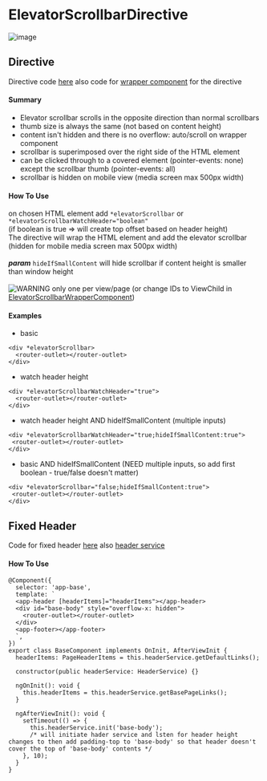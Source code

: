 # ElevatorScrollbarDirective

![image](https://github.com/Sara-pixie/elevator-scrollbar-directive/assets/78561671/9c408f3d-a443-4176-9fbe-7f0b58079010)

## Directive
Directive code [here](https://github.com/Sara-pixie/elevator-scrollbar-directive/blob/master/src/app/directives/elevator-scrollbar.directive.ts) also code for [wrapper component](https://github.com/Sara-pixie/elevator-scrollbar-directive/blob/master/src/app/directives/elevator-scrollbar-wrapper-container.component.ts) for the directive
#### Summary
- Elevator scrollbar scrolls in the opposite direction than normal scrollbars
- thumb size is always the same (not based on content height)
- content isn't hidden and there is no overflow: auto/scroll on wrapper component
- scrollbar is superimposed over the right side of the HTML element
- can be clicked through to a covered element (pointer-events: none) except the scrollbar thumb (pointer-events: all)
- scrollbar is hidden on mobile view (media screen max 500px width)
#### How To Use
on chosen HTML element add `*elevatorScrollbar` or `*elevatorScrollbarWatchHeader="boolean"`
<br>(if boolean is true => will create top offset based on header height)
<br>The directive will wrap the HTML element and add the elevator scrollbar (hidden for mobile media screen max 500px width)
<br><br><b>*param*</b> `hideIfSmallContent` will hide scrollbar if content height is smaller than window height
<br><br>![WARNING](https://placehold.it/50x15/FF0000/FFF?text=WARNING) only one per view/page (or change IDs to ViewChild in [ElevatorScrollbarWrapperComponent](https://github.com/Sara-pixie/elevator-scrollbar-directive/blob/master/src/app/directives/elevator-scrollbar-wrapper-container.component.ts))
#### Examples
- basic
```
<div *elevatorScrollbar>
  <router-outlet></router-outlet>
</div>
```
- watch header height
```
<div *elevatorScrollbarWatchHeader="true">
  <router-outlet></router-outlet>
</div>
```
- watch header height AND hideIfSmallContent (multiple inputs)
```
<div *elevatorScrollbarWatchHeader="true;hideIfSmallContent:true">
 <router-outlet></router-outlet>
</div>
```
- basic AND hideIfSmallContent (NEED multiple inputs, so add first boolean - true/false doesn't matter)
```
<div *elevatorScrollbar="false;hideIfSmallContent:true">
 <router-outlet></router-outlet>
</div>
```
## Fixed Header
Code for fixed header [here](https://github.com/Sara-pixie/elevator-scrollbar-directive/blob/master/src/app/components/header/header.component.ts) also [header service](https://github.com/Sara-pixie/elevator-scrollbar-directive/blob/master/src/app/services/header.service.ts)
#### How To Use
```
@Component({
  selector: 'app-base',
  template: `
  <app-header [headerItems]="headerItems"></app-header>
  <div id="base-body" style="overflow-x: hidden">
    <router-outlet></router-outlet>
  </div>
  <app-footer></app-footer>
  `,
})
export class BaseComponent implements OnInit, AfterViewInit {
  headerItems: PageHeaderItems = this.headerService.getDefaultLinks();

  constructor(public headerService: HeaderService) {}

  ngOnInit(): void {
    this.headerItems = this.headerService.getBasePageLinks();
  }

  ngAfterViewInit(): void {
    setTimeout(() => {
      this.headerService.init('base-body');
      /* will initiate hader service and lsten for header height changes to then add padding-top to 'base-body' so that header doesn't cover the top of 'base-body' contents */
    }, 10);
  }
}
```
